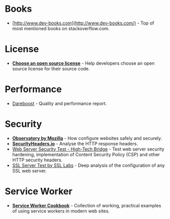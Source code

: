 # Books
* [http://www.dev-books.com](http://www.dev-books.com/) - Top of most mentioned books on stackoverflow.com.

# License
* **[Choose an open source license](https://choosealicense.com/)** - Help developers choose an open source license for their source code.

# Performance
* [Dareboost](https://www.dareboost.com/en/report/5a5166ad0cf263e8dc8b73af) - Quality and performance report.

# Security
* **[Observatory by Mozilla](https://observatory.mozilla.org/)** - How configure  websites safely and securely.
* **[SecurityHeaders.io](https://securityheaders.io/)** - Analyse the HTTP response headers.
* [Web Server Security Test - High-Tech Bridge](https://www.htbridge.com/websec/) - Test web server security hardening, implementation of Content Security Policy (CSP) and other HTTP security headers.
* [SSL Server Test by SSL Labs](https://www.ssllabs.com/ssltest/analyze.html) -  Deep analysis of the configuration of any SSL web server.

# Service Worker
* **[Service Worker Cookbook](https://serviceworke.rs/)** - Collection of working, practical examples of using service workers in modern web sites.
